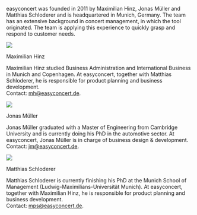 easyconcert was founded in 2011 by Maximilian Hinz, Jonas Müller and Matthias Schloderer and is headquartered in Munich, Germany. The team has an extensive background in concert management, in which the tool originated. The team is applying this experience to quickly grasp and respond to customer needs.

<div class="member">
  <img src="/images/team/hinzm.jpg" />
  <p class="name">
    Maximilian Hinz
  </p>
  <p class="description">
    Maximilian Hinz studied Business Administration and International Business in Munich and Copenhagen. At easyconcert, together with Matthias Schloderer, he is responsible for product planning and business development. <br />
    Contact: <a href="mailto:mh@easyconcert.de">mh@easyconcert.de</a>.
  </p>
</div>

<div class="member">
  <img src="/images/team/muellerj.jpg" />
  <p class="name">
    Jonas Müller
  </p>
  <p class="description">
    Jonas Müller graduated with a Master of Engineering from Cambridge University and is currently doing his PhD in the automotive sector. At easyconcert, Jonas Müller is in charge of business design & development. <br />
    Contact: <a href="mailto:jm@easyconcert.de">jm@easyconcert.de</a>.
  </p>
</div>

<div class="member">
  <img src="/images/team/schlodererm.jpg" />
  <p class="name">
    Matthias Schloderer
  </p>
  <p class="description">
    Matthias Schloderer is currently finishing his PhD at the Munich School of Management (Ludwig-Maximilians-Universität Munich). At easyconcert, together with Maximilian Hinz, he is responsible for product planning and business development. <br />
    Contact:  <a href="mailto:mps@easyconcert.de">mps@easyconcert.de</a>.
  </p>
</div>